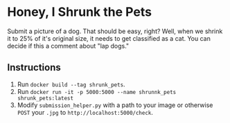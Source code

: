 # Honey, I Shrunk the Pets

Submit a picture of a dog. That should be easy, right? Well, when we shrink it to 25% of it's original size, it needs to get classified as a cat. You can decide if this a comment about "lap dogs."

## Instructions
1. Run `docker build --tag shrunk_pets`.
2. Run `docker run -it -p 5000:5000 --name shrunnk_pets shrunk_pets:latest`
3. Modify `submission_helper.py` with a path to your image or otherwise `POST` your `.jpg` to `http://localhost:5000/check`.
